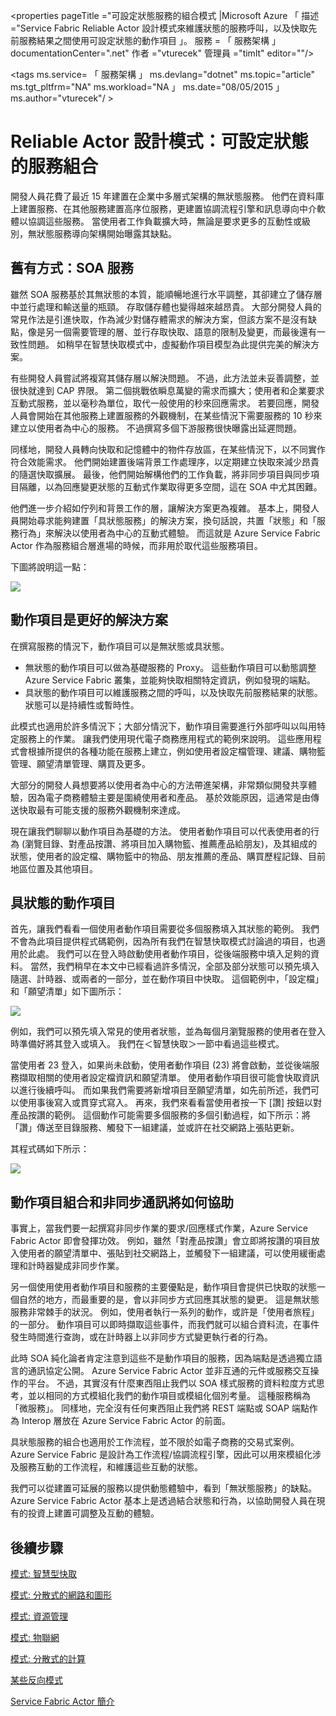 <properties
   pageTitle ="可設定狀態服務的組合模式 |Microsoft Azure 「
   描述 ="Service Fabric Reliable Actor 設計模式來維護狀態的服務呼叫，以及快取先前服務結果之間使用可設定狀態的動作項目 」。
   服務 = 「 服務架構 」
   documentationCenter=".net"
   作者 ="vturecek"
   管理員 ="timlt"
   editor=""/>

<tags
   ms.service= 「 服務架構 」
   ms.devlang="dotnet"
   ms.topic="article"
   ms.tgt_pltfrm="NA"
   ms.workload="NA 」
   ms.date="08/05/2015 」
   ms.author="vturecek"/ >

# Reliable Actor 設計模式：可設定狀態的服務組合

開發人員花費了最近 15 年建置在企業中多層式架構的無狀態服務。 他們在資料庫上建置服務、在其他服務建置高序位服務，更建置協調流程引擎和訊息導向中介軟體以協調這些服務。 當使用者工作負載擴大時，無論是要求更多的互動性或級別，無狀態服務導向架構開始曝露其缺點。

## 舊有方式：SOA 服務

雖然 SOA 服務基於其無狀態的本質，能順暢地進行水平調整，其卻建立了儲存層中並行處理和輸送量的瓶頸。 存取儲存體也變得越來越昂貴。 大部分開發人員的常見作法是引進快取，作為減少對儲存體需求的解決方案，但該方案不是沒有缺點，像是另一個需要管理的層、並行存取快取、語意的限制及變更，而最後還有一致性問題。 如稍早在智慧快取模式中，虛擬動作項目模型為此提供完美的解決方案。

有些開發人員嘗試將複寫其儲存層以解決問題。 不過，此方法並未妥善調整，並很快就達到 CAP 界限。
第二個挑戰依瞬息萬變的需求而擴大；使用者和企業要求互動式服務，並以毫秒為單位，取代一般使用的秒來回應需求。 若要回應，開發人員會開始在其他服務上建置服務的外觀機制，在某些情況下需要服務的 10 秒來建立以使用者為中心的服務。 不過撰寫多個下游服務很快曝露出延遲問題。

同樣地，開發人員轉向快取和記憶體中的物件存放區，在某些情況下，以不同實作符合效能需求。 他們開始建置後端背景工作處理序，以定期建立快取來減少昂貴的隨選快取擴展。 最後，他們開始解構他們的工作負載，將非同步項目與同步項目隔離，以為回應變更狀態的互動式作業取得更多空間，這在 SOA 中尤其困難。

他們進一步介紹如佇列和背景工作的層，讓解決方案更為複雜。
基本上，開發人員開始尋求能夠建置「具狀態服務」的解決方案，換句話說，共置「狀態」和「服務行為」來解決以使用者為中心的互動式體驗。 而這就是 Azure Service Fabric Actor 作為服務組合層進場的時候，而非用於取代這些服務項目。

下圖將說明這一點：

![][1]

## 動作項目是更好的解決方案

在撰寫服務的情況下，動作項目可以是無狀態或具狀態。

* 無狀態的動作項目可以做為基礎服務的 Proxy。 這些動作項目可以動態調整 Azure Service Fabric 叢集，並能夠快取相關特定資訊，例如發現的端點。
* 具狀態的動作項目可以維護服務之間的呼叫，以及快取先前服務結果的狀態。 狀態可以是持續性或暫時性。

此模式也適用於許多情況下；大部分情況下，動作項目需要進行外部呼叫以叫用特定服務上的作業。
讓我們使用現代電子商務應用程式的範例來說明。 這些應用程式會根據所提供的各種功能在服務上建立，例如使用者設定檔管理、建議、購物籃管理、願望清單管理、購買及更多。

大部分的開發人員想要將以使用者為中心的方法帶進架構，非常類似開發共享體驗，因為電子商務體驗主要是圍繞使用者和產品。 基於效能原因，這通常是由傳送快取最有可能支援的服務外觀機制來達成。

現在讓我們聊聊以動作項目為基礎的方法。 使用者動作項目可以代表使用者的行為 (瀏覽目錄、對產品按讚、將項目加入購物籃、推薦產品給朋友)，及其組成的狀態，使用者的設定檔、購物籃中的物品、朋友推薦的產品、購買歷程記錄、目前地區位置及其他項目。

## 具狀態的動作項目

首先，讓我們看看一個使用者動作項目需要從多個服務填入其狀態的範例。 我們不會為此項目提供程式碼範例，因為所有我們在智慧快取模式討論過的項目，也適用於此處。
我們可以在登入時啟動使用者動作項目，從後端服務中填入足夠的資料。 當然，我們稍早在本文中已經看過許多情況，全部及部分狀態可以預先填入隨選、計時器、或兩者的一部分，並在動作項目中快取。
這個範例中，「設定檔」和「願望清單」如下圖所示：

![][2]

例如，我們可以預先填入常見的使用者狀態，並為每個月瀏覽服務的使用者在登入時準備好將其登入或填入。 我們在＜智慧快取＞一節中看過這些模式。

當使用者 23 登入，如果尚未啟動，使用者動作項目 (23) 將會啟動，並從後端服務擷取相關的使用者設定檔資訊和願望清單。 使用者動作項目很可能會快取資訊以進行後續呼叫。 而如果我們需要將新增項目至願望清單，如先前所述，我們可以使用事後寫入或貫穿式寫入。
再來，我們來看看當使用者按一下 [讚] 按鈕以對產品按讚的範例。 這個動作可能需要多個服務的多個引動過程，如下所示：將「讚」傳送至目錄服務、觸發下一組建議，並或許在社交網路上張貼更新。

其程式碼如下所示：

![][3]

## 動作項目組合和非同步通訊將如何協助

事實上，當我們要一起撰寫非同步作業的要求/回應樣式作業，Azure Service Fabric Actor 即會發揮功效。 例如，雖然「對產品按讚」會立即將按讚的項目放入使用者的願望清單中、張貼到社交網路上，並觸發下一組建議，可以使用緩衝處理和計時器變成非同步作業。

另一個使用使用者動作項目和服務的主要優點是，動作項目會提供已快取的狀態一個自然的地方，而最重要的是，會以非同步方式回應其狀態的變更。 這是無狀態服務非常棘手的狀況。
例如，使用者執行一系列的動作，或許是「使用者旅程」的一部分。 動作項目可以即時擷取這些事件，而我們就可以組合資料流，在事件發生時間進行查詢，或在計時器上以非同步方式變更執行者的行為。

此時 SOA 純化論者肯定注意到這些不是動作項目的服務，因為端點是透過獨立語言的通訊協定公開。 Azure Service Fabric Actor 並非互通的元件或服務交互操作的平台。 不過，其實沒有什麼東西阻止我們以 SOA 樣式服務的資料粒度方式思考，並以相同的方式模組化我們的動作項目或模組化個別考量。 這種服務稱為「微服務」。
同樣地，完全沒有任何東西阻止我們將 REST 端點或 SOAP 端點作為 Interop 層放在 Azure Service Fabric Actor 的前面。

具狀態服務的組合也適用於工作流程，並不限於如電子商務的交易式案例。 Azure Service Fabric 是設計為工作流程/協調流程引擎，因此可以用來模組化涉及服務互動的工作流程，和維護這些互動的狀態。

我們可以從建置可延展的服務以提供動態體驗中，看到「無狀態服務」的缺點。 Azure Service Fabric Actor 基本上是透過結合狀態和行為，以協助開發人員在現有的投資上建置可調整及互動的體驗。


## 後續步驟

[模式: 智慧型快取](service-fabric-reliable-actors-pattern-smart-cache.md)

[模式: 分散式的網路和圖形](service-fabric-reliable-actors-pattern-distributed-networks-and-graphs.md)

[模式: 資源管理](service-fabric-reliable-actors-pattern-resource-governance.md)

[模式: 物聯網](service-fabric-reliable-actors-pattern-internet-of-things.md)

[模式: 分散式的計算](service-fabric-reliable-actors-pattern-distributed-computation.md)

[某些反向模式](service-fabric-reliable-actors-anti-patterns.md)

[Service Fabric Actor 簡介](service-fabric-reliable-actors-introduction.md)




[1]: ./media/service-fabric-reliable-actors-pattern-stateful-service-composition/stateful-service-composition-1.png 
[2]: ./media/service-fabric-reliable-actors-pattern-stateful-service-composition/stateful-service-composition-2.png 
[3]: ./media/service-fabric-reliable-actors-pattern-stateful-service-composition/stateful-service-composition-3.png 

